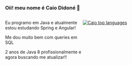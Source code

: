 ### Oii! meu nome é Caio Didoné 👋

<div style="overflow: auto;">
  <div style="float: left; width: 50%;">
    <p>Eu programo em Java e atualmente estou estudando Spring e Angular!</p>
    <p>Me dou muito bem com queries em SQL</p>
    <p>2 anos de Java 8 profissionalmente e agora buscando me atualizar!!</p>
  </div>
  
  <div style="float: right; width: 50%;">
    
  [![Caio top languages](https://github-readme-stats.vercel.app/api/top-langs/?username=caio-d)](https://github.com/anuraghazra/github-readme-stats)
 
  </div>
</div>

<!--
**caio-d/caio-d** is a ✨ _special_ ✨ repository because its `README.md` (this file) appears on your GitHub profile.

Here are some ideas to get you started:

- 🔭 I’m currently working on ...
- 🌱 I’m currently learning ...
- 👯 I’m looking to collaborate on ...
- 🤔 I’m looking for help with ...
- 💬 Ask me about ...
- 📫 How to reach me: ...
- 😄 Pronouns: ...
- ⚡ Fun fact: ...
-->
